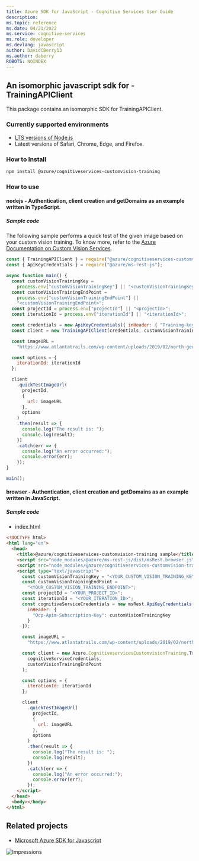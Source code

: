 ```yaml
---
title: Azure SDK for JavaScript - Cognitive Services User Guide
description: 
ms.topic: reference
ms.date: 04/21/2022
ms.service: cognitive-services
ms.role: developer
ms.devlang: javascript
author: DavidCBerry13
ms.author: daberry
ROBOTS: NOINDEX
---
```

## An isomorphic javascript sdk for - TrainingAPIClient

This package contains an isomorphic SDK for TrainingAPIClient.

### Currently supported environments

- [LTS versions of Node.js](https://nodejs.org/about/releases/)
- Latest versions of Safari, Chrome, Edge, and Firefox.

### How to Install

```bash
npm install @azure/cognitiveservices-customvision-training
```

### How to use

#### nodejs - Authentication, client creation and getDomains  as an example written in TypeScript.

##### Sample code
The following sample performs a quick test of the given image based on your custom vision training. To know more, refer to the [Azure Documentation on Custom Vision Services](https://docs.microsoft.com/azure/cognitive-services/custom-vision-service/home).

```javascript
const { TrainingAPIClient } = require("@azure/cognitiveservices-customvision-training");
const { ApiKeyCredentials } = require("@azure/ms-rest-js");

async function main() {
  const customVisionTrainingKey =
    process.env["customVisionTrainingKey"] || "<customVisionTrainingKey>";
  const customVisionTrainingEndPoint =
    process.env["customVisionTrainingEndPoint"] ||
    "<customVisionTrainingEndPoint>";
  const projectId = process.env["projectId"] || "<projectId>";
  const iterationId = process.env["iterationId"] || "<iterationId>";

  const credentials = new ApiKeyCredentials({ inHeader: { "Training-key": customVisionTrainingKey } });
  const client = new TrainingAPIClient(credentials, customVisionTrainingEndPoint);

  const imageURL =
    "https://www.atlantatrails.com/wp-content/uploads/2019/02/north-georgia-waterfalls-1024x683.jpg";

  const options = {
    iterationId: iterationId
  };

  client
    .quickTestImageUrl(
      projectId,
      {
        url: imageURL
      },
      options
    )
    .then(result => {
      console.log("The result is: ");
      console.log(result);
    })
    .catch(err => {
      console.log("An error occurred:");
      console.error(err);
    });
}

main();
```

#### browser - Authentication, client creation and getDomains  as an example written in JavaScript.

##### Sample code

- index.html
```html
<!DOCTYPE html>
<html lang="en">
  <head>
    <title>@azure/cognitiveservices-customvision-training sample</title>
    <script src="node_modules/@azure/ms-rest-js/dist/msRest.browser.js"></script>
    <script src="node_modules/@azure/cognitiveservices-customvision-training/dist/cognitiveservices-customvision-training.js"></script>
    <script type="text/javascript">
      const customVisionTrainingKey = "<YOUR_CUSTOM_VISION_TRAINING_KEY>";
      const customVisionTrainingEndPoint =
        "<YOUR_CUSTOM_VISION_TRAINING_ENDPOINT>";
      const projectId = "<YOUR_PROJECT_ID>";
      const iterationId = "<YOUR_ITERATION_ID>";
      const cognitiveServiceCredentials = new msRest.ApiKeyCredentials({
        inHeader: {
          "Ocp-Apim-Subscription-Key": customVisionTrainingKey
        }
      });

      const imageURL =
        "https://www.atlantatrails.com/wp-content/uploads/2019/02/north-georgia-waterfalls-1024x683.jpg";

      const client = new Azure.CognitiveservicesCustomvisionTraining.TrainingAPIClient(
        cognitiveServiceCredentials,
        customVisionTrainingEndPoint
      );

      const options = {
        iterationId: iterationId
      };

      client
        .quickTestImageUrl(
          projectId,
          {
            url: imageURL
          },
          options
        )
        .then(result => {
          console.log("The result is: ");
          console.log(result);
        })
        .catch(err => {
          console.log("An error occurred:");
          console.error(err);
        });
    </script>
  </head>
  <body></body>
</html>

```

## Related projects

- [Microsoft Azure SDK for Javascript](https://github.com/Azure/azure-sdk-for-js)

![Impressions](https://azure-sdk-impressions.azurewebsites.net/api/impressions/azure-sdk-for-js%2Fsdk%2Fcognitiveservices%2Fcognitiveservices-customvision-training%2FREADME.png)
